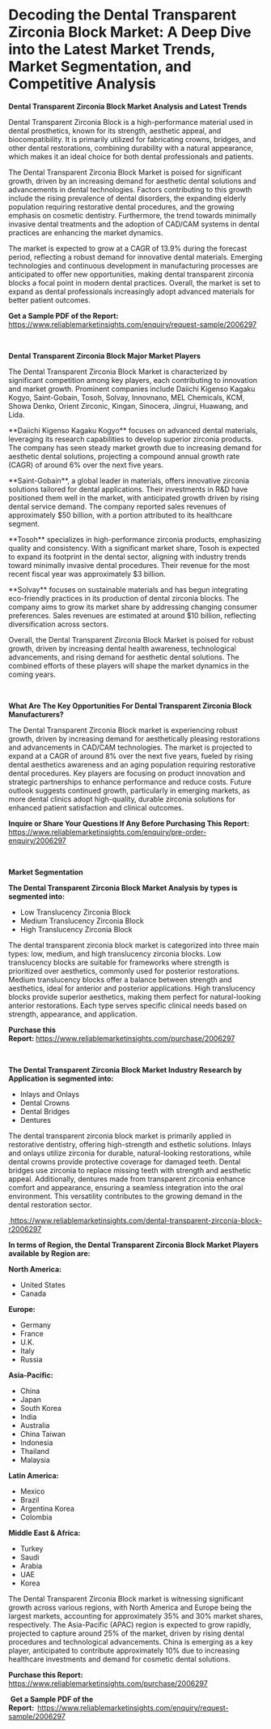 <p><h1>Decoding the Dental Transparent Zirconia Block Market: A Deep Dive into the Latest Market Trends, Market Segmentation, and Competitive Analysis</h1></p><p><strong>Dental Transparent Zirconia Block Market Analysis and Latest Trends</strong></p>
<p><p>Dental Transparent Zirconia Block is a high-performance material used in dental prosthetics, known for its strength, aesthetic appeal, and biocompatibility. It is primarily utilized for fabricating crowns, bridges, and other dental restorations, combining durability with a natural appearance, which makes it an ideal choice for both dental professionals and patients.</p><p>The Dental Transparent Zirconia Block Market is poised for significant growth, driven by an increasing demand for aesthetic dental solutions and advancements in dental technologies. Factors contributing to this growth include the rising prevalence of dental disorders, the expanding elderly population requiring restorative dental procedures, and the growing emphasis on cosmetic dentistry. Furthermore, the trend towards minimally invasive dental treatments and the adoption of CAD/CAM systems in dental practices are enhancing the market dynamics.</p><p>The market is expected to grow at a CAGR of 13.9% during the forecast period, reflecting a robust demand for innovative dental materials. Emerging technologies and continuous development in manufacturing processes are anticipated to offer new opportunities, making dental transparent zirconia blocks a focal point in modern dental practices. Overall, the market is set to expand as dental professionals increasingly adopt advanced materials for better patient outcomes.</p></p>
<p><strong>Get a Sample PDF of the Report:&nbsp;</strong> <a href="https://www.reliablemarketinsights.com/enquiry/request-sample/2006297?utm_campaign=2774&utm_medium=2&utm_source=Github&utm_content=ia&utm_term=16042025&utm_id=dental-transparent-zirconia-block">https://www.reliablemarketinsights.com/enquiry/request-sample/2006297</a></p>
<p>&nbsp;</p>
<p><strong>Dental Transparent Zirconia Block Major Market Players</strong></p>
<p><p>The Dental Transparent Zirconia Block Market is characterized by significant competition among key players, each contributing to innovation and market growth. Prominent companies include Daiichi Kigenso Kagaku Kogyo, Saint-Gobain, Tosoh, Solvay, Innovnano, MEL Chemicals, KCM, Showa Denko, Orient Zirconic, Kingan, Sinocera, Jingrui, Huawang, and Lida.</p><p>**Daiichi Kigenso Kagaku Kogyo** focuses on advanced dental materials, leveraging its research capabilities to develop superior zirconia products. The company has seen steady market growth due to increasing demand for aesthetic dental solutions, projecting a compound annual growth rate (CAGR) of around 6% over the next five years.</p><p>**Saint-Gobain**, a global leader in materials, offers innovative zirconia solutions tailored for dental applications. Their investments in R&D have positioned them well in the market, with anticipated growth driven by rising dental service demand. The company reported sales revenues of approximately $50 billion, with a portion attributed to its healthcare segment.</p><p>**Tosoh** specializes in high-performance zirconia products, emphasizing quality and consistency. With a significant market share, Tosoh is expected to expand its footprint in the dental sector, aligning with industry trends toward minimally invasive dental procedures. Their revenue for the most recent fiscal year was approximately $3 billion.</p><p>**Solvay** focuses on sustainable materials and has begun integrating eco-friendly practices in its production of dental zirconia blocks. The company aims to grow its market share by addressing changing consumer preferences. Sales revenues are estimated at around $10 billion, reflecting diversification across sectors.</p><p>Overall, the Dental Transparent Zirconia Block Market is poised for robust growth, driven by increasing dental health awareness, technological advancements, and rising demand for aesthetic dental solutions. The combined efforts of these players will shape the market dynamics in the coming years.</p></p>
<p>&nbsp;</p>
<p><strong>What Are The Key Opportunities For Dental Transparent Zirconia Block Manufacturers?</strong></p>
<p><p>The Dental Transparent Zirconia Block market is experiencing robust growth, driven by increasing demand for aesthetically pleasing restorations and advancements in CAD/CAM technologies. The market is projected to expand at a CAGR of around 8% over the next five years, fueled by rising dental aesthetics awareness and an aging population requiring restorative dental procedures. Key players are focusing on product innovation and strategic partnerships to enhance performance and reduce costs. Future outlook suggests continued growth, particularly in emerging markets, as more dental clinics adopt high-quality, durable zirconia solutions for enhanced patient satisfaction and clinical outcomes.</p></p>
<p><strong>Inquire or Share Your Questions If Any Before Purchasing This Report:</strong> <a href="https://www.reliablemarketinsights.com/enquiry/pre-order-enquiry/2006297?utm_campaign=2774&utm_medium=2&utm_source=Github&utm_content=ia&utm_term=16042025&utm_id=dental-transparent-zirconia-block">https://www.reliablemarketinsights.com/enquiry/pre-order-enquiry/2006297</a></p>
<p>&nbsp;</p>
<p><strong>Market Segmentation</strong></p>
<p><strong>The Dental Transparent Zirconia Block Market Analysis by types is segmented into:</strong></p>
<p><ul><li>Low Translucency Zirconia Block</li><li>Medium Translucency Zirconia Block</li><li>High Translucency Zirconia Block</li></ul></p>
<p><p>The dental transparent zirconia block market is categorized into three main types: low, medium, and high translucency zirconia blocks. Low translucency blocks are suitable for frameworks where strength is prioritized over aesthetics, commonly used for posterior restorations. Medium translucency blocks offer a balance between strength and aesthetics, ideal for anterior and posterior applications. High translucency blocks provide superior aesthetics, making them perfect for natural-looking anterior restorations. Each type serves specific clinical needs based on strength, appearance, and application.</p></p>
<p><strong>Purchase this Report:&nbsp;</strong><a href="https://www.reliablemarketinsights.com/purchase/2006297?utm_campaign=2774&utm_medium=2&utm_source=Github&utm_content=ia&utm_term=16042025&utm_id=dental-transparent-zirconia-block">https://www.reliablemarketinsights.com/purchase/2006297</a></p>
<p>&nbsp;</p>
<p><strong>The Dental Transparent Zirconia Block Market Industry Research by Application is segmented into:</strong></p>
<p><ul><li>Inlays and Onlays</li><li>Dental Crowns</li><li>Dental Bridges</li><li>Dentures</li></ul></p>
<p><p>The dental transparent zirconia block market is primarily applied in restorative dentistry, offering high-strength and esthetic solutions. Inlays and onlays utilize zirconia for durable, natural-looking restorations, while dental crowns provide protective coverage for damaged teeth. Dental bridges use zirconia to replace missing teeth with strength and aesthetic appeal. Additionally, dentures made from transparent zirconia enhance comfort and appearance, ensuring a seamless integration into the oral environment. This versatility contributes to the growing demand in the dental restoration sector.</p></p>
<p><a href="https://www.reliablemarketinsights.com/dental-transparent-zirconia-block-r2006297?utm_campaign=2774&utm_medium=2&utm_source=Github&utm_content=ia&utm_term=16042025&utm_id=dental-transparent-zirconia-block">&nbsp;https://www.reliablemarketinsights.com/dental-transparent-zirconia-block-r2006297</a></p>
<p><strong>In terms of Region, the Dental Transparent Zirconia Block Market Players available by Region are:</strong></p>
<p>
    <p> <strong> North America: </strong>
        <ul>
            <li>United States</li>
            <li>Canada</li>
        </ul>
        </p> 
    <p> <strong> Europe: </strong>
        <ul>
            <li>Germany</li>
            <li>France</li>
            <li>U.K.</li>
            <li>Italy</li>
            <li>Russia</li>
        </ul>
        </p> 
    <p> <strong> Asia-Pacific: </strong>
        <ul>
            <li>China</li>
            <li>Japan</li>
            <li>South Korea</li>
            <li>India</li>
            <li>Australia</li>
            <li>China Taiwan</li>
            <li>Indonesia</li>
            <li>Thailand</li>
            <li>Malaysia</li>
        </ul>
        </p> 
    <p> <strong> Latin America: </strong>
        <ul>
            <li>Mexico</li>
            <li>Brazil</li>
            <li>Argentina Korea</li>
            <li>Colombia</li>
        </ul>
        </p> 
    <p> <strong> Middle East & Africa: </strong>
        <ul>
            <li>Turkey</li>
            <li>Saudi</li>
            <li>Arabia</li>
            <li>UAE</li>
            <li>Korea</li>
        </ul>
    </p>
    </p>
<p><p>The Dental Transparent Zirconia Block market is witnessing significant growth across various regions, with North America and Europe being the largest markets, accounting for approximately 35% and 30% market shares, respectively. The Asia-Pacific (APAC) region is expected to grow rapidly, projected to capture around 25% of the market, driven by rising dental procedures and technological advancements. China is emerging as a key player, anticipated to contribute approximately 10% due to increasing healthcare investments and demand for cosmetic dental solutions.</p></p>
<p><strong>Purchase this Report: </strong><a href="https://www.reliablemarketinsights.com/purchase/2006297?utm_campaign=2774&utm_medium=2&utm_source=Github&utm_content=ia&utm_term=16042025&utm_id=dental-transparent-zirconia-block">https://www.reliablemarketinsights.com/purchase/2006297</a></p>
<p>&nbsp;<strong>Get a Sample PDF of the Report:&nbsp;&nbsp;</strong><a href="https://www.reliablemarketinsights.com/enquiry/request-sample/2006297?utm_campaign=2774&utm_medium=2&utm_source=Github&utm_content=ia&utm_term=16042025&utm_id=dental-transparent-zirconia-block">https://www.reliablemarketinsights.com/enquiry/request-sample/2006297</a></p>
<p><strong></strong></p>
<p><p></p><p></p><p></p></p>